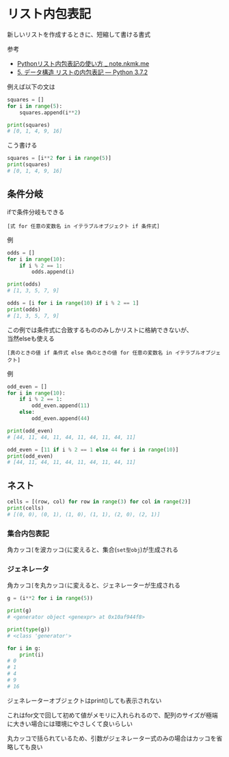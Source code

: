 # リスト内包表記

新しいリストを作成するときに、短縮して書ける書式

参考
- [Pythonリスト内包表記の使い方 _ note.nkmk.me](https://note.nkmk.me/python-list-comprehension/)
- [5. データ構造 リストの内包表記 — Python 3.7.2](https://docs.python.org/ja/3/tutorial/datastructures.html#list-comprehensions)


例えば以下の文は

```py
squares = []
for i in range(5):
    squares.append(i**2)

print(squares)
# [0, 1, 4, 9, 16]
```

こう書ける

```py
squares = [i**2 for i in range(5)]
print(squares)
# [0, 1, 4, 9, 16]
```

## 条件分岐

ifで条件分岐もできる

```
[式 for 任意の変数名 in イテラブルオブジェクト if 条件式]
```

例

```py
odds = []
for i in range(10):
    if i % 2 == 1:
        odds.append(i)

print(odds)
# [1, 3, 5, 7, 9]
```

```py
odds = [i for i in range(10) if i % 2 == 1]
print(odds)
# [1, 3, 5, 7, 9]
```

この例では条件式に合致するもののみしかリストに格納できないが、  
当然elseも使える

```
[真のときの値 if 条件式 else 偽のときの値 for 任意の変数名 in イテラブルオブジェクト]
```

例

```py
odd_even = []
for i in range(10):
	if i % 2 == 1:
		odd_even.append(11)
	else:
		odd_even.append(44)

print(odd_even)
# [44, 11, 44, 11, 44, 11, 44, 11, 44, 11]
```

```py
odd_even = [11 if i % 2 == 1 else 44 for i in range(10)]
print(odd_even)
# [44, 11, 44, 11, 44, 11, 44, 11, 44, 11]
```

## ネスト

```py
cells = [(row, col) for row in range(3) for col in range(2)]
print(cells)
# [(0, 0), (0, 1), (1, 0), (1, 1), (2, 0), (2, 1)]
```

### 集合内包表記

角カッコ`[`を波カッコ`{`に変えると、集合(`set型obj`)が生成される

<!-- TODO  set型について -->

### ジェネレータ

角カッコ`[`を丸カッコ`(`に変えると、ジェネレーターが生成される

```py
g = (i**2 for i in range(5))

print(g)
# <generator object <genexpr> at 0x10af944f8>

print(type(g))
# <class 'generator'>

for i in g:
    print(i)
# 0
# 1
# 4
# 9
# 16
```

ジェネレーターオブジェクトはprint()しても表示されない

これはfor文で回して初めて値がメモリに入れられるので、配列のサイズが極端に大きい場合には環境にやさしくて良いらしい

丸カッコで括られているため、引数がジェネレーター式のみの場合はカッコを省略しても良い


